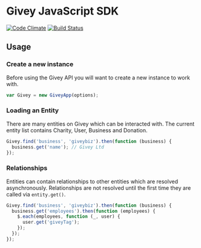 # Givey JavaScript SDK

[![Code Climate](https://codeclimate.com/github/givey/js-sdk/badges/gpa.svg)](https://codeclimate.com/github/givey/js-sdk)
[![Build Status](https://travis-ci.org/givey/js-sdk.png?branch=master)](https://travis-ci.org/givey/js-sdk)


## Usage

### Create a new instance

Before using the Givey API you will want to create a new instance to work with.

``` js
var Givey = new GiveyApp(options);
```


### Loading an Entity

There are many entities on Givey which can be interacted with. The current entity list contains Charity, User, Business and Donation.

``` js
Givey.find('business', 'giveybiz').then(function (business) {
  business.get('name'); // Givey Ltd
});
```


### Relationships

Entities can contain relationships to other entities which are resolved asynchronously. Relationships are not resolved until the first time they are called via ```entity.get()```.

``` js
Givey.find('business', 'giveybiz').then(function (business) {
  business.get('employees').then(function (employees) {
    $.each(employees, function (_, user) {
      user.get('giveyTag');
    });
  });
});
```
